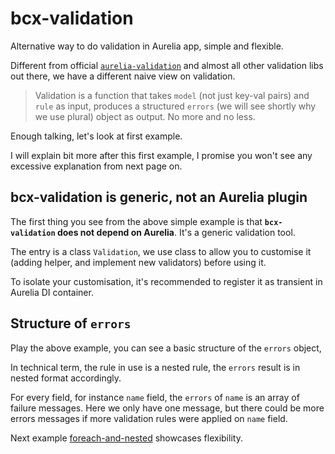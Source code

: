 # bcx-validation

Alternative way to do validation in Aurelia app, simple and flexible.

Different from official [`aurelia-validation`](https://github.com/aurelia/validation) and almost all other validation libs out there, we have a different naive view on validation.

> Validation is a function that takes `model` (not just key-val pairs) and `rule` as input, produces a structured `errors` (we will see shortly why we use plural) object as output. No more and no less.

Enough talking, let's look at first example.

<compose view-model="../examples/e1-introduction/index"></compose>

I will explain bit more after this first example, I promise you won't see any excessive explanation from next page on.

## bcx-validation is generic, not an Aurelia plugin

The first thing you see from the above simple example is that **`bcx-validation` does not depend on Aurelia**. It's a generic validation tool.

The entry is a class `Validation`, we use class to allow you to customise it (adding helper, and implement new validators) before using it.

To isolate your customisation, it's recommended to register it as transient in Aurelia DI container.

<div><code-viewer value="// in your main.js
import Validation from 'bcx-validation';

export function configure(aurelia) {
  // ...
  aurelia.use.transient(Validation); // or aurelia.container.registerTransient(Validation);
  // ...
}" mode="js"></code-viewer></div>

## Structure of `errors`

Play the above example, you can see a basic structure of the `errors` object,

<div><code-viewer value="{
  &quot;name&quot;: [&quot;must not be empty&quot;],
  &quot;email&quot;: [&quot;must not be empty&quot;]
}" mode="js"></code-viewer></div>

In technical term, the rule in use is a nested rule, the `errors` result is in nested format accordingly.

For every field, for instance `name` field, the `errors` of `name` is an array of failure messages. Here we only have one message, but there could be more errors messages if more validation rules were applied on `name` field.

Next example [foreach-and-nested](#/tutorial/foreach-and-nested) showcases flexibility.
